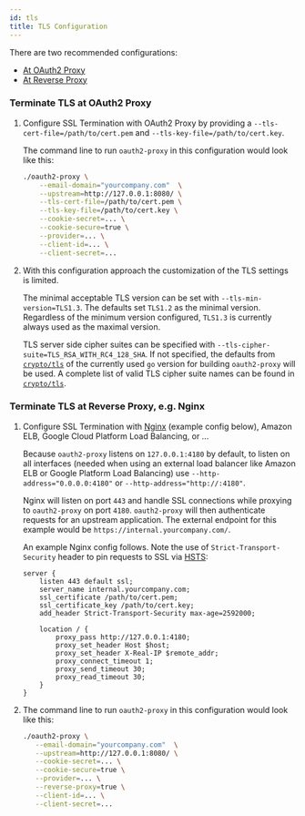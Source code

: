 ```yaml
---
id: tls
title: TLS Configuration
---
```


There are two recommended configurations:
- [At OAuth2 Proxy](#terminate-tls-at-oauth2-proxy)
- [At Reverse Proxy](#terminate-tls-at-reverse-proxy-eg-nginx)

### Terminate TLS at OAuth2 Proxy

1.  Configure SSL Termination with OAuth2 Proxy by providing a `--tls-cert-file=/path/to/cert.pem` and `--tls-key-file=/path/to/cert.key`.

    The command line to run `oauth2-proxy` in this configuration would look like this:

    ```bash
    ./oauth2-proxy \
        --email-domain="yourcompany.com"  \
        --upstream=http://127.0.0.1:8080/ \
        --tls-cert-file=/path/to/cert.pem \
        --tls-key-file=/path/to/cert.key \
        --cookie-secret=... \
        --cookie-secure=true \
        --provider=... \
        --client-id=... \
        --client-secret=...
    ```

2.  With this configuration approach the customization of the TLS settings is limited.

    The minimal acceptable TLS version can be set with `--tls-min-version=TLS1.3`. 
    The defaults set `TLS1.2` as the minimal version. 
    Regardless of the minimum version configured, `TLS1.3` is currently always used as the maximal version.

    TLS server side cipher suites can be specified with `--tls-cipher-suite=TLS_RSA_WITH_RC4_128_SHA`.
    If not specified, the defaults from [`crypto/tls`](https://pkg.go.dev/crypto/tls#CipherSuites) of the currently used `go` version for building `oauth2-proxy` will be used.
    A complete list of valid TLS cipher suite names can be found in [`crypto/tls`](https://pkg.go.dev/crypto/tls#pkg-constants).

### Terminate TLS at Reverse Proxy, e.g. Nginx

1.  Configure SSL Termination with [Nginx](http://nginx.org/) (example config below), Amazon ELB, Google Cloud Platform Load Balancing, or ...

    Because `oauth2-proxy` listens on `127.0.0.1:4180` by default, to listen on all interfaces (needed when using an
    external load balancer like Amazon ELB or Google Platform Load Balancing) use `--http-address="0.0.0.0:4180"` or
    `--http-address="http://:4180"`.

    Nginx will listen on port `443` and handle SSL connections while proxying to `oauth2-proxy` on port `4180`.
    `oauth2-proxy` will then authenticate requests for an upstream application. The external endpoint for this example
    would be `https://internal.yourcompany.com/`.

    An example Nginx config follows. Note the use of `Strict-Transport-Security` header to pin requests to SSL
    via [HSTS](http://en.wikipedia.org/wiki/HTTP_Strict_Transport_Security):

    ```
    server {
        listen 443 default ssl;
        server_name internal.yourcompany.com;
        ssl_certificate /path/to/cert.pem;
        ssl_certificate_key /path/to/cert.key;
        add_header Strict-Transport-Security max-age=2592000;

        location / {
            proxy_pass http://127.0.0.1:4180;
            proxy_set_header Host $host;
            proxy_set_header X-Real-IP $remote_addr;
            proxy_connect_timeout 1;
            proxy_send_timeout 30;
            proxy_read_timeout 30;
        }
    }
    ```

2.  The command line to run `oauth2-proxy` in this configuration would look like this:

    ```bash
    ./oauth2-proxy \
       --email-domain="yourcompany.com"  \
       --upstream=http://127.0.0.1:8080/ \
       --cookie-secret=... \
       --cookie-secure=true \
       --provider=... \
       --reverse-proxy=true \
       --client-id=... \
       --client-secret=...
    ```

